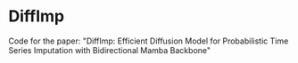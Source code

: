 # DiffImp
Code for the paper: "DiffImp: Efficient Diffusion Model for Probabilistic Time Series Imputation with Bidirectional Mamba Backbone"
